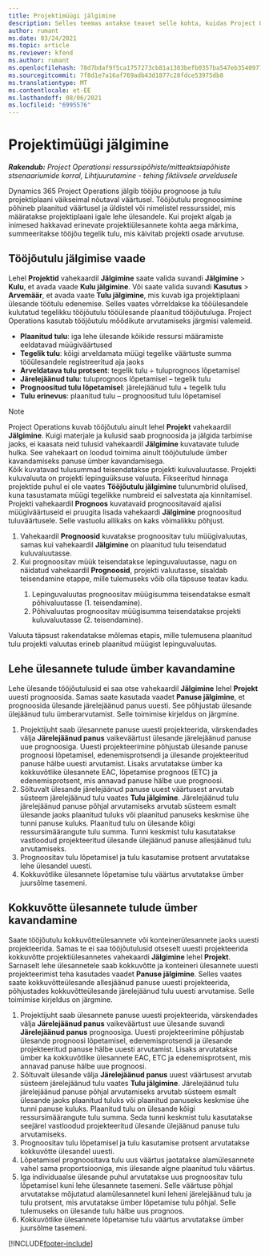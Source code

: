 ```yaml
---
title: Projektimüügi jälgimine
description: Selles teemas antakse teavet selle kohta, kuidas Project Operations jälgib projekti edenemist seoses tööjõutuluga.
author: rumant
ms.date: 03/24/2021
ms.topic: article
ms.reviewer: kfend
ms.author: rumant
ms.openlocfilehash: 78d7bdaf9f5ca1757273cb81a1303befb0357ba547eb354097786fc3c38962b9
ms.sourcegitcommit: 7f8d1e7a16af769adb43d1877c28fdce53975db8
ms.translationtype: MT
ms.contentlocale: et-EE
ms.lasthandoff: 08/06/2021
ms.locfileid: "6995576"
---
```

# <a name="project-sales-tracking"></a>Projektimüügi jälgimine

_**Rakendub:** Project Operationsi ressurssipõhiste/mitteaktsiapõhiste stsenaariumide korral,  Lihtjuurutamine - tehing fiktiivsele arveldusele_

Dynamics 365 Project Operations jälgib tööjõu prognoose ja tulu projektiplaani väikseimal nõutaval väärtusel. Tööjõutulu prognoosimine põhineb plaanitud väärtusel ja üldistel või nimelistel ressurssidel, mis määratakse projektiplaani igale lehe ülesandele. Kui projekt algab ja inimesed hakkavad erinevate projektiülesannete kohta aega märkima, summeeritakse tööjõu tegelik tulu, mis käivitab projekti osade arvutuse.

## <a name="labor-revenue-tracking-view"></a>Tööjõutulu jälgimise vaade

Lehel **Projektid** vahekaardil **Jälgimine** saate valida suvandi **Jälgimine** > **Kulu**, et avada vaade **Kulu jälgimine**. Või saate valida suvandi **Kasutus** > **Arvemäär**, et avada vaate **Tulu jälgimine**, mis kuvab iga projektiplaani ülesande töötulu edenemise. Selles vaates võrreldakse ka tööülesandele kulutatud tegelikku tööjõutulu tööülesande plaanitud tööjõutuluga. Project Operations kasutab tööjõutulu mõõdikute arvutamiseks järgmisi valemeid.

- **Plaanitud tulu**: iga lehe ülesande kõikide ressursi määramiste eeldatavad müügiväärtused
- **Tegelik tulu**: kõigi arveldamata müügi tegelike väärtuste summa tööülesandele registreeritud aja jaoks
- **Arveldatava tulu protsent**: tegelik tulu ÷ tuluprognoos lõpetamisel
- **Järelejäänud tulu**: tuluprognoos lõpetamisel – tegelik tulu
- **Prognoositud tulu lõpetamisel**: järelejäänud tulu + tegelik tulu
- **Tulu erinevus**: plaanitud tulu – prognoositud tulu lõpetamisel


> [!NOTE]
> Project Operations kuvab tööjõutulu ainult lehel **Projekt** vahekaardil **Jälgimine**. Kuigi materjale ja kulusid saab prognoosida ja jälgida tarbimise jaoks, ei kaasata neid tulusid vahekaardil **Jälgimine** kuvatavate tulude hulka. See vahekaart on loodud toimima ainult tööjõutulude ümber kavandamiseks panuse ümber kavandamisega.  
> Kõik kuvatavad tulusummad teisendatakse projekti kuluvaluutasse. Projekti kuluvaluuta on projekti lepinguüksuse valuuta. Fikseeritud hinnaga projektide puhul ei ole vaates **Tööjõutulu jälgimine** tulunumbrid olulised, kuna tasustamata müügi tegelikke numbreid ei salvestata aja kinnitamisel.
> Projekti vahekaardil **Prognoos** kuvatavaid prognoositavaid ajalisi müügiväärtuseid ei pruugita lisada vahekaardi **Jälgimine** prognoositud tuluväärtusele. Selle vastuolu allikaks on kaks võimalikku põhjust.
><ol>
   ><li> Vahekaardil <b>Prognoosid</b> kuvatakse prognoositav tulu müügivaluutas, samas kui vahekaardil <b>Jälgimine</b> on plaanitud tulu teisendatud kuluvaluutasse. </li>
   ><li> Kui prognoositav müük teisendatakse lepinguvaluutasse, nagu on näidatud vahekaardil <b>Prognoosid</b>, projekti valuutasse, sisaldab teisendamine etappe, mille tulemuseks võib olla täpsuse teatav kadu. </li>
><ol>
><li> Lepinguvaluutas prognoositav müügisumma teisendatakse esmalt põhivaluutasse (1. teisendamine).</li>
><li> Põhivaluutas prognoositav müügisumma teisendatakse projekti kuluvaluutasse (2. teisendamine). </li>
></ol>
></ol>
> Valuuta täpsust rakendatakse mõlemas etapis, mille tulemusena plaanitud tulu projekti valuutas erineb plaanitud müügist lepinguvaluutas.
   

## <a name="reprojecting-revenues-on-leaf-node-tasks"></a>Lehe ülesannete tulude ümber kavandamine

Lehe ülesande tööjõutulusid ei saa otse vahekaardil **Jälgimine** lehel **Projekt** uuesti prognoosida. Samas saate kasutada vaadet **Panuse jälgimine**, et prognoosida ülesande järelejäänud panus uuesti. See põhjustab ülesande ülejäänud tulu ümberarvutamist. Selle toimimise kirjeldus on järgmine.

1. Projektijuht saab ülesannete panuse uuesti projekteerida, värskendades välja **Järelejäänud panus** vaikeväärtust ülesande järelejäänud panuse uue prognoosiga. Uuesti projekteerimine põhjustab ülesande panuse prognoosi lõpetamisel, edenemisprotsendi ja ülesande projekteeritud panuse hälbe uuesti arvutamist. Lisaks arvutatakse ümber ka kokkuvõtlike ülesannete EAC, lõpetamise prognoos (ETC) ja edenemisprotsent, mis annavad panuse hälbe uue prognoosi.
2. Sõltuvalt ülesande järelejäänud panuse uuest väärtusest arvutab süsteem järelejäänud tulu vaates **Tulu jälgimine**. Järelejäänud tulu järelejäänud panuse põhjal arvutamiseks arvutab süsteem esmalt ülesande jaoks plaanitud tuluks või plaanitud panuseks keskmise ühe tunni panuse kuluks. Plaanitud tulu on ülesande kõigi ressursimäärangute tulu summa. Tunni keskmist tulu kasutatakse vastloodud projekteeritud ülesande ülejäänud panuse allesjäänud tulu arvutamiseks.
3. Prognoositav tulu lõpetamisel ja tulu kasutamise protsent arvutatakse lehe ülesandel uuesti.
4. Kokkuvõtlike ülesannete lõpetamise tulu väärtus arvutatakse ümber juursõlme tasemeni.

## <a name="reprojecting-revenues-on-summary-tasks"></a>Kokkuvõtte ülesannete tulude ümber kavandamine

Saate tööjõutulu kokkuvõtteülesannete või konteinerülesannete jaoks uuesti projekteerida. Samas te ei saa tööjõutulusid otseselt uuesti projekteerida kokkuvõtte projektiülesannetes vahekaardi **Jälgimine** lehel **Projekt**. Sarnaselt lehe ülesannetele saab kokkuvõtte ja konteineri ülesannete uuesti projekteerimist teha kasutades vaadet **Panuse jälgimine**. Selles vaates saate kokkuvõtteülesande allesjäänud panuse uuesti projekteerida, põhjustades kokkuvõtteülesande järelejäänud tulu uuesti arvutamise. Selle toimimise kirjeldus on järgmine.

1. Projektijuht saab ülesannete panuse uuesti projekteerida, värskendades välja **Järelejäänud panus** vaikeväärtust uue ülesande suvandi **Järelejäänud panus** prognoosiga. Uuesti projekteerimine põhjustab ülesande prognoosi lõpetamisel, edenemisprotsendi ja ülesande projekteeritud panuse hälbe uuesti arvutamist. Lisaks arvutatakse ümber ka kokkuvõtlike ülesannete EAC, ETC ja edenemisprotsent, mis annavad panuse hälbe uue prognoosi.
2. Sõltuvalt ülesande välja **Järelejäänud panus** uuest väärtusest arvutab süsteem järelejäänud tulu vaates **Tulu jälgimine**. Järelejäänud tulu järelejäänud panuse põhjal arvutamiseks arvutab süsteem esmalt ülesande jaoks plaanitud tuluks või plaanitud panuseks keskmise ühe tunni panuse kuluks. Plaanitud tulu on ülesande kõigi ressursimäärangute tulu summa. Seda tunni keskmist tulu kasutatakse seejärel vastloodud projekteeritud ülesande ülejäänud panuse tulu arvutamiseks.
3. Prognoositav tulu lõpetamisel ja tulu kasutamise protsent arvutatakse kokkuvõtte ülesandel uuesti.
4. Lõpetamisel prognoositava tulu uus väärtus jaotatakse alamülesannete vahel sama proportsiooniga, mis ülesande algne plaanitud tulu väärtus.
5. Iga individuaalse ülesande puhul arvutatakse uus prognoositav tulu lõpetamisel kuni lehe ülesannete tasemeni. Selle väärtuse põhjal arvutatakse mõjutatud alamülesannetel kuni leheni järelejäänud tulu ja tulu protsent, mis arvutatakse ümber lõpetamise tulu põhjal. Selle tulemuseks on ülesande tulu hälbe uus prognoos. 
6. Kokkuvõtlike ülesannete lõpetamise tulu väärtus arvutatakse ümber juursõlme tasemeni.


[!INCLUDE[footer-include](../includes/footer-banner.md)]

